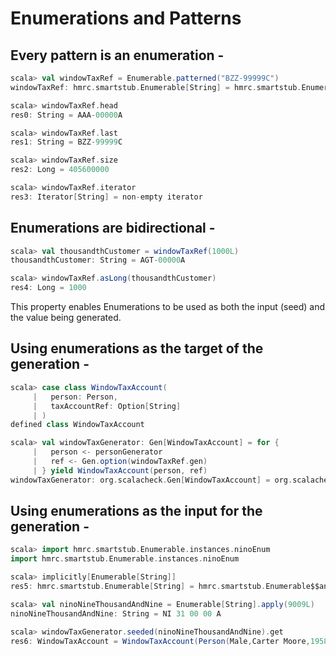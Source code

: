 # Enumerations and Patterns 




## Every pattern is an enumeration - 

```scala
scala> val windowTaxRef = Enumerable.patterned("BZZ-99999C")
windowTaxRef: hmrc.smartstub.Enumerable[String] = hmrc.smartstub.Enumerable$$anon$3@11ffaa03

scala> windowTaxRef.head
res0: String = AAA-00000A

scala> windowTaxRef.last
res1: String = BZZ-99999C

scala> windowTaxRef.size
res2: Long = 405600000

scala> windowTaxRef.iterator
res3: Iterator[String] = non-empty iterator
```

## Enumerations are bidirectional - 

```scala
scala> val thousandthCustomer = windowTaxRef(1000L)
thousandthCustomer: String = AGT-00000A

scala> windowTaxRef.asLong(thousandthCustomer)
res4: Long = 1000
```

This property enables Enumerations to be used as both the input (seed)
and the value being generated.

## Using enumerations as the target of the generation - 

```scala
scala> case class WindowTaxAccount(
     |   person: Person, 
     |   taxAccountRef: Option[String]
     | )
defined class WindowTaxAccount

scala> val windowTaxGenerator: Gen[WindowTaxAccount] = for { 
     |   person <- personGenerator
     |   ref <- Gen.option(windowTaxRef.gen)
     | } yield WindowTaxAccount(person, ref)
windowTaxGenerator: org.scalacheck.Gen[WindowTaxAccount] = org.scalacheck.Gen$$anon$3@ced5e90
```

## Using enumerations as the input for the generation - 

```scala
scala> import hmrc.smartstub.Enumerable.instances.ninoEnum
import hmrc.smartstub.Enumerable.instances.ninoEnum

scala> implicitly[Enumerable[String]]
res5: hmrc.smartstub.Enumerable[String] = hmrc.smartstub.Enumerable$$anon$3@6324418f

scala> val ninoNineThousandAndNine = Enumerable[String].apply(9009L)
ninoNineThousandAndNine: String = NI 31 00 00 A

scala> windowTaxGenerator.seeded(ninoNineThousandAndNine).get
res6: WindowTaxAccount = WindowTaxAccount(Person(Male,Carter Moore,1958-03-27,List(77, Nuthampstead Road, Derby, DE70 2AA)),None)
```
